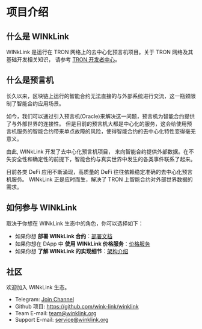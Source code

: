 # 项目介绍

## 什么是 WINkLink

WINkLink 是运行在 TRON 网络上的去中心化预言机项目。关于 TRON 网络及其基础开发相关知识，
请参考 [TRON 开发者中心](https://cn.developers.tron.network/)。

## 什么是预言机

长久以来，区块链上运行的智能合约无法直接的与外部系统进行交流，这一瓶颈限制了智能合约应用场景。

如今，我们可以通过引入预言机(Oracle)来解决这一问题，预言机为智能合约提供了与外部世界的连接性。
但是目前的预言机大都是中心化的服务，这会给使用预言机服务的智能合约带来单点故障的风险，使得智能合约的去中心化特性变得毫无意义。

由此, WINkLink 开发了去中心化预言机项目，
来向智能合约提供外部数据。在不失安全性和确定性的前提下，智能合约与真实世界中发生的各类事件联系了起来。

目前各类 DeFi 应用不断涌现，高质量的 DeFi 往往依赖稳定准确的去中心化预言机服务。
WINkLink 正是应时而生，解决了 TRON 上智能合约对外部世界数据的需求。

## 如何参与 WINkLink

取决于你想在 WINkLink 生态中的角色，你可以选择如下：

- 如果你想 **部署 WINkLink 合约**：[部署文档](./deploy.md)
- 如果你想在 DApp 中 **使用 WINkLink 价格服务**：[价格服务](./pricing.md)
- 如果你想 **了解 WINkLink 的实现细节**：[架构介绍](./architecture.md)

## 社区

欢迎加入 WINkLink 生态。

- Telegram: [Join Channel](https://t.me/joinchat/PDRBbhkNbOJd_6DJS4lRoA)
- Github 项目: <https://github.com/wink-link/winklink>
- Team E-mail: <team@winklink.org>
- Support E-mail: <service@winklink.org>
